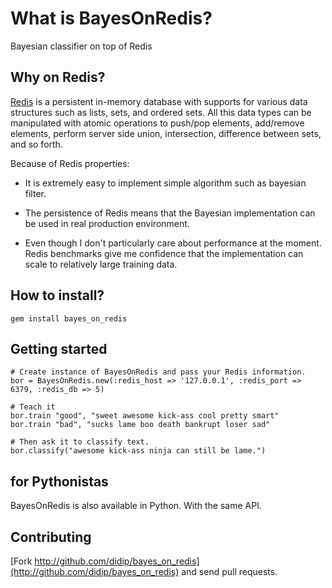 # What is BayesOnRedis?

Bayesian classifier on top of Redis

## Why on Redis?

[Redis](http://code.google.com/p/redis) is a persistent in-memory database with supports for various data structures such as lists, sets, and ordered sets.
All this data types can be manipulated with atomic operations to push/pop elements, add/remove elements, perform server side union, intersection, difference between sets, and so forth.

Because of Redis properties:

 * It is extremely easy to implement simple algorithm such as bayesian filter.

 * The persistence of Redis means that the Bayesian implementation can be used in real production environment.

 * Even though I don't particularly care about performance at the moment. Redis benchmarks give me confidence that the implementation can scale to relatively large training data.

## How to install?

    gem install bayes_on_redis

## Getting started

    # Create instance of BayesOnRedis and pass your Redis information.
    bor = BayesOnRedis.new(:redis_host => '127.0.0.1', :redis_port => 6379, :redis_db => 5)

    # Teach it
    bor.train "good", "sweet awesome kick-ass cool pretty smart"
    bor.train "bad", "sucks lame boo death bankrupt loser sad"

    # Then ask it to classify text.
    bor.classify("awesome kick-ass ninja can still be lame.")

## for Pythonistas

BayesOnRedis is also available in Python. With the same API.

## Contributing

[Fork http://github.com/didip/bayes_on_redis](http://github.com/didip/bayes_on_redis) and send pull requests.
